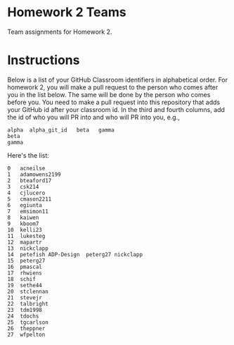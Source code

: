 # Homework 2 Teams

Team assignments for Homework 2.

# Instructions

Below is a list of your GitHub Classroom identifiers in 
alphabetical order.  For homework 2, you will 
make a pull request to the person who comes after you in the list below.
The same will be done by the person who comes before you.  You need
to make a pull request into this repository that adds your
GitHub id after your classroom id.  In the third and fourth columns,
add the id of who you will PR into and who will PR into you, e.g., 

```
alpha  alpha_git_id   beta   gamma  
beta
gamma
```

Here's the list:

```
0	acneilse
1	adamowens2199
2	bteaford17
3	csk214
4	cjlucero
5	cmason2211
6	egiunta
7	emsimon11
8	kaiwen
9	kboom7
10	kelli23
11	lukesteg
12	mapartr
13	nickclapp
14	petefish ADP-Design  peterg27 nickclapp
15	peterg27
16	pmascal
17	rhwiens
18	schif
19	sethe44
20	stclennan
21	stevejr
22	talbright
23	tdm1998
24	tdochs
25	tgcarlson
26	theppner
27	wfpelton
```

